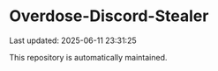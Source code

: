 # Overdose-Discord-Stealer

Last updated: 2025-06-11 23:31:25

This repository is automatically maintained.
